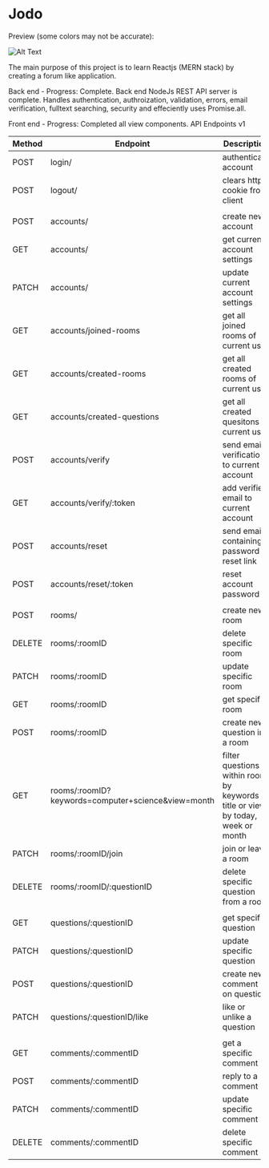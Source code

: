 # Jodo
Preview (some colors may not be accurate):

![Alt Text](https://github.com/athy125/Jodo/blob/master/preview.gif)

The main purpose of this project is to learn Reactjs (MERN stack) by creating a forum like application.

Back end - Progress: Complete.
Back end NodeJs REST API server is complete. Handles authentication, authroization, validation, errors, email verification,
fulltext searching, security and effeciently uses Promise.all.

Front end - Progress: Completed all view components.
API Endpoints v1

| Method | Endpoint                                           | Description                                                                       |
| ------ | -------------------------------------------------- | --------------------------------------------------------------------------------- |
| POST   | login/                                             | authenticate account                                                              |
| POST   | logout/                                            | clears https cookie from client                                                   |
|        |                                                    |                                                                                   |
| POST   | accounts/                                          | create new account                                                                |
| GET    | accounts/                                          | get current account settings                                                      |
| PATCH  | accounts/                                          | update current account settings                                                   |
| GET    | accounts/joined-rooms                              | get all joined rooms of current user                                              |
| GET    | accounts/created-rooms                             | get all created rooms of current user                                             |
| GET    | accounts/created-questions                         | get all created quesitons of current user                                         |
| POST   | accounts/verify                                    | send email verification to current account                                        |
| GET    | accounts/verify/:token                             | add verified email to current account                                             |
| POST   | accounts/reset                                     | send email containing password reset link                                         |
| POST   | accounts/reset/:token                              | reset account password                                                            |
|        |                                                    |                                                                                   |
| POST   | rooms/                                             | create new room                                                                   |
| DELETE | rooms/:roomID                                      | delete specific room                                                              |
| PATCH  | rooms/:roomID                                      | update specific room                                                              |
| GET    | rooms/:roomID                                      | get specific room                                                                 |
| POST   | rooms/:roomID                                      | create new question in a room                                                     |
| GET    | rooms/:roomID?keywords=computer+science&view=month | filter questions within room by keywords in title or view by today, week or month |
| PATCH  | rooms/:roomID/join                                 | join or leave a room                                                              |
| DELETE | rooms/:roomID/:questionID                          | delete specific question from a room                                              |
|        |                                                    |                                                                                   |
| GET    | questions/:questionID                              | get specific question                                                             |
| PATCH  | questions/:questionID                              | update specific question                                                          |
| POST   | questions/:questionID                              | create new comment on question                                                    |
| PATCH  | questions/:questionID/like                         | like or unlike a question                                                         |
|        |                                                    |                                                                                   |
| GET    | comments/:commentID                                | get a specific comment                                                            |
| POST   | comments/:commentID                                | reply to a comment                                                                |
| PATCH  | comments/:commentID                                | update specific comment                                                           |
| DELETE | comments/:commentID                                | delete specific comment                                                           |
